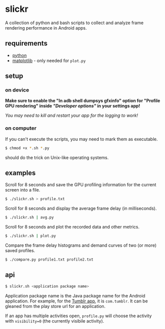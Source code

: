 slickr
======

A collection of python and bash scripts to collect and analyze frame rendering performance in Android apps.

## requirements

* [python](https://www.python.org/)
* [matplotlib](http://matplotlib.org/) - only needed for `plot.py`

## setup

### on device

**Make sure to enable the "In adb shell dumpsys gfxinfo" option for "Profile GPU rendering" inside _"Developer options"_ in your settings app!**

_You may need to kill and restart your app for the logging to work!_

### on computer

If you can't execute the scripts, you may need to mark them as executable.

```bash
$ chmod +x *.sh *.py
```

should do the trick on Unix-like operating systems.

## examples

Scroll for 8 seconds and save the GPU profiling information for the current screen into a file.

```bash
$ ./slickr.sh > profile.txt
```

Scroll for 8 seconds and display the average frame delay (in milliseconds).

```bash
$ ./slickr.sh | avg.py
```

Scroll for 8 seconds and plot the recorded data and other metrics.

```bash
$ ./slickr.sh | plot.py
```

Compare the frame delay histograms and demand curves of two (or more) saved profiles.

```bash
$ ./compare.py profile1.txt profile2.txt
```

## api

```bash
$ slickr.sh <application package name>
```

Application package name is the Java package name for the Android application. For example, for the [Tumblr app](https://play.google.com/store/apps/details?id=com.tumblr), it is `com.tumblr`. It can be gleaned from the play store url for an application.

If an app has multiple activities open, `profile.py` will choose the activity with `visibility=0` (the currently visibile activity).
